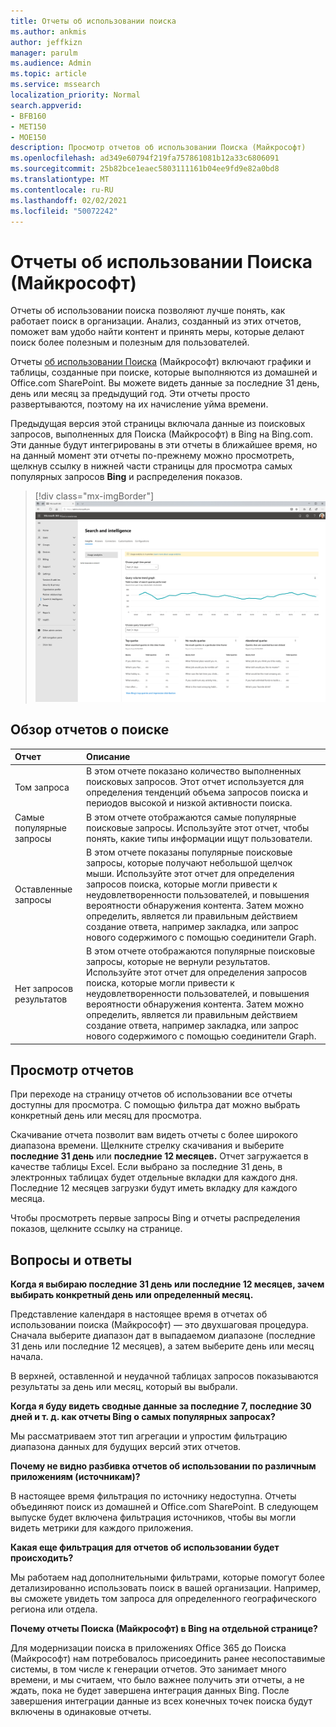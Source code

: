 ```yaml
---
title: Отчеты об использовании поиска
ms.author: ankmis
author: jeffkizn
manager: parulm
ms.audience: Admin
ms.topic: article
ms.service: mssearch
localization_priority: Normal
search.appverid:
- BFB160
- MET150
- MOE150
description: Просмотр отчетов об использовании Поиска (Майкрософт)
ms.openlocfilehash: ad349e60794f219fa757861081b12a33c6806091
ms.sourcegitcommit: 25b82bce1eaec5803111161b04ee9fd9e82a0bd8
ms.translationtype: MT
ms.contentlocale: ru-RU
ms.lasthandoff: 02/02/2021
ms.locfileid: "50072242"
---
```

# <a name="microsoft-search-usage-reports"></a>Отчеты об использовании Поиска (Майкрософт)

Отчеты об использовании поиска позволяют лучше понять, как работает поиск в организации. Анализ, созданный из этих отчетов, поможет вам удобо найти контент и принять меры, которые делают поиск более полезным и полезным для пользователей. [](https://docs.microsoft.com/microsoftsearch/make-content-easy-to-find)

Отчеты [об использовании Поиска](https://admin.microsoft.com/Adminportal/Home?#/MicrosoftSearch/insights) (Майкрософт) включают графики и таблицы, созданные при поиске, которые выполняются из домашней и Office.com SharePoint. Вы можете видеть данные за последние 31 день, день или месяц за предыдущий год. Эти отчеты просто развертываются, поэтому на их начисление уйма времени.

Предыдущая версия этой страницы включала данные из поисковых запросов, выполненных для Поиска (Майкрософт) в Bing на Bing.com. Эти данные будут интегрированы в эти отчеты в ближайшее время, но на данный момент эти отчеты по-прежнему можно просмотреть, щелкнув ссылку в нижней части страницы для просмотра самых популярных запросов **Bing** и распределения показов.

> [!div class="mx-imgBorder"]
> ![Панель мониторинга отчетов об использовании поиска](media/usage-reports/usage_reports_v2.png)

## <a name="overview-of-search-reports"></a>Обзор отчетов о поиске

| Отчет | Описание |
|:-----|:-----|
|Том запроса|В этом отчете показано количество выполненных поисковых запросов. Этот отчет используется для определения тенденций объема запросов поиска и периодов высокой и низкой активности поиска.|
|Самые популярные запросы|В этом отчете отображаются самые популярные поисковые запросы. Используйте этот отчет, чтобы понять, какие типы информации ищут пользователи.|
|Оставленные запросы|В этом отчете показаны популярные поисковые запросы, которые получают небольшой щелчок мыши. Используйте этот отчет для определения запросов поиска, которые могли привести к неудовлетворенности пользователей, и повышения вероятности обнаружения контента. Затем можно определить, является ли правильным действием создание ответа, например закладка, или запрос нового содержимого с помощью соединители Graph.|
|Нет запросов результатов|В этом отчете отображаются популярные поисковые запросы, которые не вернули результатов. Используйте этот отчет для определения запросов поиска, которые могли привести к неудовлетворенности пользователей, и повышения вероятности обнаружения контента. Затем можно определить, является ли правильным действием создание ответа, например закладка, или запрос нового содержимого с помощью соединители Graph.|

## <a name="viewing-reports"></a>Просмотр отчетов

При переходе на страницу отчетов об использовании все отчеты доступны для просмотра. С помощью фильтра дат можно выбрать конкретный день или месяц для просмотра.

Скачивание отчета позволит вам видеть отчеты с более широкого диапазона времени. Щелкните стрелку скачивания и выберите **последние 31 день** или **последние 12 месяцев.** Отчет загружается в качестве таблицы Excel. Если выбрано за последние 31 день, в электронных таблицах будет отдельные вкладки для каждого дня. Последние 12 месяцев загрузки будут иметь вкладку для каждого месяца.

Чтобы просмотреть первые запросы Bing и отчеты распределения показов, щелкните ссылку на странице.

## <a name="frequently-asked-questions"></a>Вопросы и ответы

**Когда я выбираю последние 31 день или последние 12 месяцев, зачем выбирать конкретный день или определенный месяц.**

Представление календаря в настоящее время в отчетах об использовании поиска (Майкрософт) — это двухшаговая процедура. Сначала выберите диапазон дат в выпадаемом диапазоне (последние 31 день или последние 12 месяцев), а затем выберите день или месяц начала.

В верхней, оставленной и неудачной таблицах запросов показываются результаты за день или месяц, который вы выбрали.

**Когда я буду видеть сводные данные за последние 7, последние 30 дней и т. д. как отчеты Bing о самых популярных запросах?**

Мы рассматриваем этот тип агрегации и упростим фильтрацию диапазона данных для будущих версий этих отчетов.

**Почему не видно разбивка отчетов об использовании по различным приложениям (источникам)?**

В настоящее время фильтрация по источнику недоступна. Отчеты объединяют поиск из домашней и Office.com SharePoint. В следующем выпуске будет включена фильтрация источников, чтобы вы могли видеть метрики для каждого приложения.

**Какая еще фильтрация для отчетов об использовании будет происходить?**

Мы работаем над дополнительными фильтрами, которые помогут более детализированно использовать поиск в вашей организации. Например, вы сможете увидеть том запроса для определенного географического региона или отдела.

**Почему отчеты Поиска (Майкрософт) в Bing на отдельной странице?**

Для модернизации поиска в приложениях Office 365 до Поиска (Майкрософт) нам потребовалось присоединить ранее несопоставимые системы, в том числе к генерации отчетов. Это занимает много времени, и мы считаем, что было важнее получить эти отчеты, а не ждать, пока не будет завершена интеграция данных Bing. После завершения интеграции данные из всех конечных точек поиска будут включены в одинаковые отчеты.
